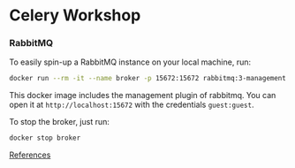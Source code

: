 
# Celery Workshop


### RabbitMQ

To easily spin-up a RabbitMQ instance on your local machine, run:

```bash
docker run --rm -it --name broker -p 15672:15672 rabbitmq:3-management
```

This docker image includes the management plugin of rabbitmq. You can open it at `http://localhost:15672` with the credentials `guest:guest`.

To stop the broker, just run:

```bash
docker stop broker
```

[References](https://hub.docker.com/_/rabbitmq)
